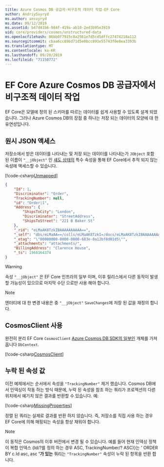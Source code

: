 ```yaml
---
title: Azure Cosmos DB 공급자-비구조적 데이터 작업-EF Core
author: AndriySvyryd
ms.author: ansvyryd
ms.date: 09/12/2019
ms.assetid: b47d41b6-984f-419a-ab10-2ed3b95e3919
uid: core/providers/cosmos/unstructured-data
ms.openlocfilehash: 86bb0f7915c8a2561e7d5cd5dffc27474218a112
ms.sourcegitcommit: cbaa6cc89bd71d5e0bcc891e55743f0e8ea3393b
ms.translationtype: MT
ms.contentlocale: ko-KR
ms.lasthandoff: 09/20/2019
ms.locfileid: "71150772"
---
```

# <a name="working-with-unstructured-data-in-ef-core-azure-cosmos-db-provider"></a>EF Core Azure Cosmos DB 공급자에서 비구조적 데이터 작업

EF Core은 모델에 정의 된 스키마를 따르는 데이터를 쉽게 사용할 수 있도록 설계 되었습니다. 그러나 Azure Cosmos DB의 장점 중 하나는 저장 되는 데이터의 모양에 대 한 유연성입니다.

## <a name="accessing-the-raw-json"></a>원시 JSON 액세스

저장소에서 받은 데이터를 나타내는 및 저장 되는 데이터를 나타내는가 `JObject` 포함 된 이름이 `"__jObject"` 인 [섀도 상태의](../../modeling/shadow-properties.md) 특수 속성을 통해 EF Core에서 추적 되지 않는 속성에 액세스할 수 있습니다.

[!code-csharp[Unmapped](../../../../samples/core/Cosmos/UnstructuredData/Sample.cs?highlight=21-23&name=Unmapped)]

``` json
{
    "Id": 1,
    "Discriminator": "Order",
    "TrackingNumber": null,
    "id": "Order|1",
    "Address": {
        "ShipsToCity": "London",
        "Discriminator": "StreetAddress",
        "ShipsToStreet": "221 B Baker St"
    },
    "_rid": "eLMaAK8TzkIBAAAAAAAAAA==",
    "_self": "dbs/eLMaAA==/colls/eLMaAK8TzkI=/docs/eLMaAK8TzkIBAAAAAAAAAA==/",
    "_etag": "\"00000000-0000-0000-683e-0a12bf8d01d5\"",
    "_attachments": "attachments/",
    "BillingAddress": "Clarence House",
    "_ts": 1568164374
}
```

> [!WARNING]
> 속성 `"__jObject"` 은 EF Core 인프라의 일부 이며, 이후 릴리스에서 다른 동작이 발생할 가능성이 있으므로 마지막 수단 으로만 사용 해야 합니다.

> [!NOTE]
> 엔터티에 대 한 변경 내용은 중 `"__jObject"` `SaveChanges`에 저장 된 값을 재정의 합니다.

## <a name="using-cosmosclient"></a>CosmosClient 사용

완전히 분리 EF Core `CosmosClient` [Azure Cosmos DB SDK의 일부인](https://docs.microsoft.com/en-us/azure/cosmos-db/sql-api-get-started) 개체를 가져옵니다 `DbContext`.

[!code-csharp[CosmosClient](../../../../samples/core/Cosmos/UnstructuredData/Sample.cs?highlight=3&name=CosmosClient)]

## <a name="missing-property-values"></a>누락 된 속성 값

이전 예제에서는 순서에서 속성을 `"TrackingNumber"` 제거 했습니다. Cosmos DB에서 인덱싱이 작동 하는 방식 때문에, 누락 된 속성을 참조 하는 쿼리가 프로젝션의 다른 위치에서 예기치 않은 결과를 반환할 수 있습니다. 예:

[!code-csharp[MissingProperties](../../../../samples/core/Cosmos/UnstructuredData/Sample.cs?name=MissingProperties)]

정렬 된 쿼리는 실제로 결과를 반환 하지 않습니다. 즉, 저장소를 직접 사용 하는 경우 EF Core에 의해 매핑되는 속성을 항상 채워야 합니다.

> [!NOTE]
> 이 동작은 Cosmos의 이후 버전에서 변경 될 수 있습니다. 예를 들어 현재 인덱싱 정책이 복합 인덱스 {Id/?를 정의 하는 경우 ASC, TrackingNumber/? ASC)}는 ' ORDER BY c.Id asc, asc __'가 있는__ 쿼리는 `"TrackingNumber"` 속성이 누락 된 항목을 반환 합니다.